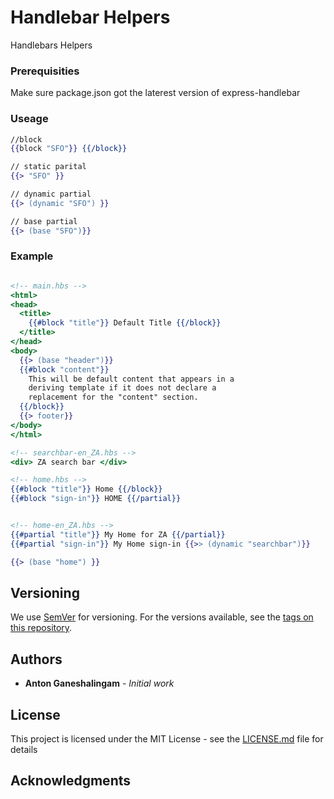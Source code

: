 # Handlebar Helpers

Handlebars Helpers

### Prerequisities

Make sure package.json got the laterest version of express-handlebar

### Useage
```handlebars
//block
{{block "SFO"}} {{/block}}

// static parital
{{> "SFO" }}

// dynamic partial
{{> (dynamic "SFO") }}

// base partial
{{> (base "SFO")}}
```

### Example

```handlebars

<!-- main.hbs -->
<html>
<head>
  <title>
    {{#block "title"}} Default Title {{/block}}
  </title>
</head>
<body>
  {{> (base "header")}}
  {{#block "content"}}
    This will be default content that appears in a
    deriving template if it does not declare a
    replacement for the "content" section.
  {{/block}}
  {{> footer}}
</body>
</html>

<!-- searchbar-en_ZA.hbs -->
<div> ZA search bar </div>

<!-- home.hbs -->
{{#block "title"}} Home {{/block}}
{{#block "sign-in"}} HOME {{/partial}}


<!-- home-en_ZA.hbs -->
{{#partial "title"}} My Home for ZA {{/partial}}
{{#partial "sign-in"}} My Home sign-in {{>> (dynamic "searchbar")}}

{{> (base "home") }}
```


## Versioning

We use [SemVer](http://semver.org/) for versioning. For the versions available, see the [tags on this repository](https://github.com/your/project/tags). 

## Authors

* **Anton Ganeshalingam** - *Initial work* 



## License

This project is licensed under the MIT License - see the [LICENSE.md](LICENSE.md) file for details

## Acknowledgments


